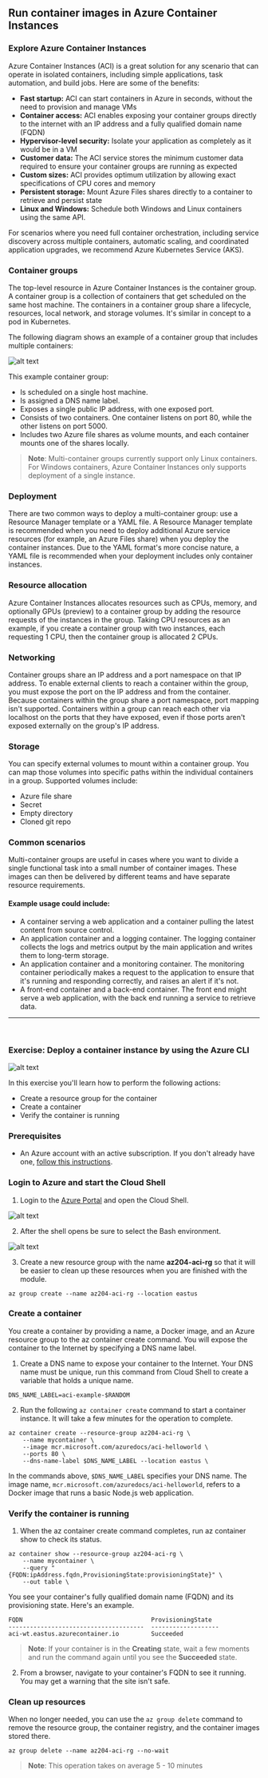 ## Run container images in Azure Container Instances

### Explore Azure Container Instances

Azure Container Instances (ACI) is a great solution for any scenario that can operate in isolated containers, including simple applications, task automation, and build jobs. Here are some of the benefits:

   * **Fast startup:** ACI can start containers in Azure in seconds, without the need to provision and manage VMs
   * **Container access:** ACI enables exposing your container groups directly to the internet with an IP address and a fully qualified domain name (FQDN)
   * **Hypervisor-level security:** Isolate your application as completely as it would be in a VM
   * **Customer data:** The ACI service stores the minimum customer data required to ensure your container groups are running as expected
   * **Custom sizes:** ACI provides optimum utilization by allowing exact specifications of CPU cores and memory
   * **Persistent storage:** Mount Azure Files shares directly to a container to retrieve and persist state
   * **Linux and Windows:** Schedule both Windows and Linux containers using the same API.

For scenarios where you need full container orchestration, including service discovery across multiple containers, automatic scaling, and coordinated application upgrades, we recommend Azure Kubernetes Service (AKS).

### Container groups

The top-level resource in Azure Container Instances is the container group. A container group is a collection of containers that get scheduled on the same host machine. The containers in a container group share a lifecycle, resources, local network, and storage volumes. It's similar in concept to a pod in Kubernetes.

The following diagram shows an example of a container group that includes multiple containers:

![alt text](images/run_container_01.png)

This example container group:

   * Is scheduled on a single host machine.
   * Is assigned a DNS name label.
   * Exposes a single public IP address, with one exposed port.
   * Consists of two containers. One container listens on port 80, while the other listens on port 5000.
   * Includes two Azure file shares as volume mounts, and each container mounts one of the shares locally.

> **Note**: Multi-container groups currently support only Linux containers. For Windows containers, Azure Container Instances only supports deployment of a single instance.

### Deployment

There are two common ways to deploy a multi-container group: use a Resource Manager template or a YAML file. A Resource Manager template is recommended when you need to deploy additional Azure service resources (for example, an Azure Files share) when you deploy the container instances. Due to the YAML format's more concise nature, a YAML file is recommended when your deployment includes only container instances.

### Resource allocation

Azure Container Instances allocates resources such as CPUs, memory, and optionally GPUs (preview) to a container group by adding the resource requests of the instances in the group. Taking CPU resources as an example, if you create a container group with two instances, each requesting 1 CPU, then the container group is allocated 2 CPUs.

### Networking

Container groups share an IP address and a port namespace on that IP address. To enable external clients to reach a container within the group, you must expose the port on the IP address and from the container. Because containers within the group share a port namespace, port mapping isn't supported. Containers within a group can reach each other via localhost on the ports that they have exposed, even if those ports aren't exposed externally on the group's IP address.

### Storage

You can specify external volumes to mount within a container group. You can map those volumes into specific paths within the individual containers in a group. Supported volumes include:

   * Azure file share
   * Secret
   * Empty directory
   * Cloned git repo

### Common scenarios

Multi-container groups are useful in cases where you want to divide a single functional task into a small number of container images. These images can then be delivered by different teams and have separate resource requirements.

#### Example usage could include:

   * A container serving a web application and a container pulling the latest content from source control.
   * An application container and a logging container. The logging container collects the logs and metrics output by the main application and writes them to long-term storage.
   * An application container and a monitoring container. The monitoring container periodically makes a request to the application to ensure that it's running and responding correctly, and raises an alert if it's not.
   * A front-end container and a back-end container. The front end might serve a web application, with the back end running a service to retrieve data.

---
<br>

### Exercise: Deploy a container instance by using the Azure CLI

![alt text](images/run_container_02.png)

In this exercise you'll learn how to perform the following actions:

   * Create a resource group for the container
   * Create a container
   * Verify the container is running

### Prerequisites

  * An Azure account with an active subscription. If you don't already have one, [follow this instructions](https://docs.google.com/document/d/1XEkiGWUC4_AzngZQLQnVt8yWCb3dft1HzXglUnJcJzM/edit#heading=h.c96x7dxoz6ej).
   

### Login to Azure and start the Cloud Shell
1. Login to the [Azure Portal](https://portal.azure.com/) and open the Cloud Shell.

![alt text](images/provision_vm_05.png)

2. After the shell opens be sure to select the Bash environment.

![alt text](images/provision_vm_06.png)

3. Create a new resource group with the name **az204-aci-rg** so that it will be easier to clean up these resources when you are finished with the module. 

```azurecli-interactive
az group create --name az204-aci-rg --location eastus
```

### Create a container

You create a container by providing a name, a Docker image, and an Azure resource group to the az container create command. You will expose the container to the Internet by specifying a DNS name label.

1. Create a DNS name to expose your container to the Internet. Your DNS name must be unique, run this command from Cloud Shell to create a variable that holds a unique name.

```azurecli-interactive
DNS_NAME_LABEL=aci-example-$RANDOM
```

2. Run the following `az container create` command to start a container instance. It will take a few minutes for the operation to complete.

```azurecli-interactive
az container create --resource-group az204-aci-rg \
    --name mycontainer \
    --image mcr.microsoft.com/azuredocs/aci-helloworld \
    --ports 80 \
    --dns-name-label $DNS_NAME_LABEL --location eastus \
```

In the commands above, `$DNS_NAME_LABEL` specifies your DNS name. The image name, `mcr.microsoft.com/azuredocs/aci-helloworld`, refers to a Docker image that runs a basic Node.js web application.

### Verify the container is running

1. When the az container create command completes, run az container show to check its status.

```azurecli-interactive
az container show --resource-group az204-aci-rg \
    --name mycontainer \
    --query "{FQDN:ipAddress.fqdn,ProvisioningState:provisioningState}" \
    --out table \
```

You see your container's fully qualified domain name (FQDN) and its provisioning state. Here's an example.

```azurecli-interactive
FQDN                                    ProvisioningState
--------------------------------------  -------------------
aci-wt.eastus.azurecontainer.io         Succeeded
```

> **Note**: If your container is in the **Creating** state, wait a few moments and run the command again until you see the **Succeeded** state.

2. From a browser, navigate to your container's FQDN to see it running. You may get a warning that the site isn't safe.

### Clean up resources

When no longer needed, you can use the `az group delete` command to remove the resource group, the container registry, and the container images stored there.

```azurecli-interactive
az group delete --name az204-aci-rg --no-wait
```

> **Note**: This operation takes on average 5 - 10 minutes
